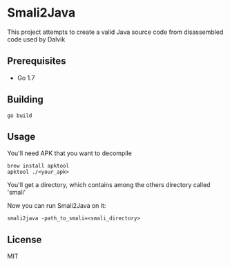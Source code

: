 # Smali2Java

This project attempts to create a valid Java source code from disassembled code used by Dalvik 

## Prerequisites
* Go 1.7

## Building
```
go build
```

## Usage
You'll need APK that you want to decompile <br />

```
brew install apktool
apktool ./<your_apk>
```

You'll get a directory, which contains among the others directory called 'smali'

Now you can run Smali2Java on it:
```
smali2java -path_to_smali=<smali_directory>
```

## License
MIT